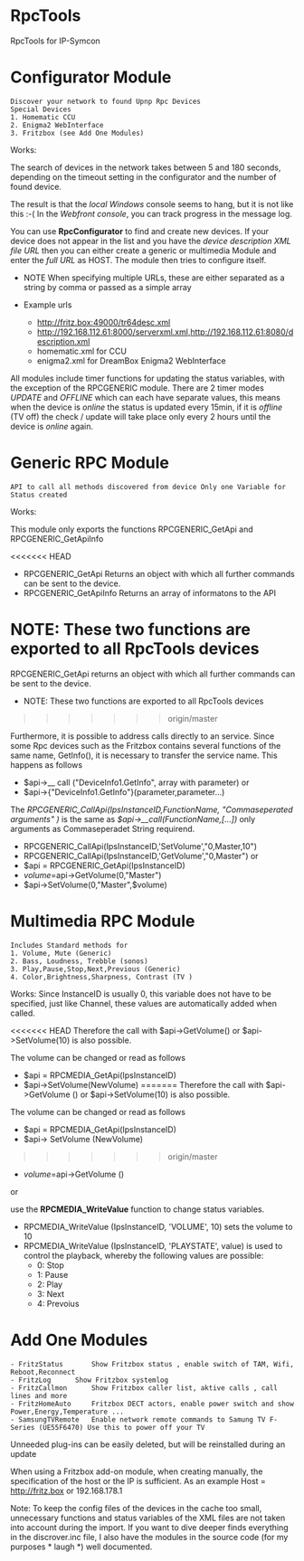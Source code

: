 # RpcTools
RpcTools for IP-Symcon


# Configurator Module 

	Discover your network to found Upnp Rpc Devices
	Special Devices 
	1. Homematic CCU
	2. Enigma2 WebInterface
	3. Fritzbox (see Add One Modules)
  

Works:

The search of devices in the network takes between 5 and 180 seconds, 
depending on the timeout setting in the configurator and the number 
of found device.

The result is that the *local Windows* console seems to hang, but it is not like this :-(
In the *Webfront console*, you can track progress in the message log.
 
You can use **RpcConfigurator** to find and create new devices. 
If your device does not appear in the list and you have the *device 
description XML file URL* then you can either create a generic or multimedia
Module and enter the *full URL* as HOST. The module then tries to configure itself.
- NOTE When specifying multiple URLs, these are either separated as a string by comma or passed as a simple array

- Example urls
	- http://fritz.box:49000/tr64desc.xml
	- http://192.168.112.61:8000/serverxml.xml,http://192.168.112.61:8080/description.xml
	- homematic.xml 	for CCU
	- enigma2.xml 		for DreamBox Enigma2 WebInterface

All modules include timer functions for updating the status variables, with the exception of the RPCGENERIC module.
There are 2 timer modes *UPDATE* and *OFFLINE* which can each have separate values, this means when the device is *online* 
the status is updated every 15min, if it is *offline* (TV off) the check / update will take place only every 2 hours 
until the device is *online* again.

# Generic RPC Module 
	API to call all methods discovered from device Only one Variable for Status created
	

Works:

This module only exports the functions RPCGENERIC_GetApi and RPCGENERIC_GetApiInfo

<<<<<<< HEAD
- RPCGENERIC_GetApi 		Returns an object with which all further commands can be sent to the device.
- RPCGENERIC_GetApiInfo 	Returns an array of informatons to the API

NOTE: These two functions are exported to all RpcTools devices
=======
RPCGENERIC_GetApi returns an object with which all further commands can be sent to the device.
- NOTE: These two functions are exported to all RpcTools devices
>>>>>>> origin/master


Furthermore, it is possible to address calls directly to an service. Since some Rpc devices such
as the Fritzbox contains several functions of the same name, GetInfo(), it is
necessary to transfer the service name. This happens as follows
- $api->__ call ("DeviceInfo1.GetInfo", array with parameter)
or
- $api->{"DeviceInfo1.GetInfo"}(parameter,parameter...)

The *RPCGENERIC_CallApi(IpsInstanceID,FunctionName, "Commaseperated arguments" )* is the same as *$api->__call(FunctionName,[...])* only arguments as Commaseperadet String requirend.
- RPCGENERIC_CallApi(IpsInstanceID,'SetVolume',"0,Master,10")
- RPCGENERIC_CallApi(IpsInstanceID,'GetVolume',"0,Master")
or
- $api = RPCGENERIC_GetApi(IpsInstanceID)
- $volume=$api->GetVolume(0,"Master")
- $api->SetVolume(0,"Master",$volume)
 
  	

# Multimedia RPC Module 
	Includes Standard methods for
	1. Volume, Mute (Generic)
	2. Bass, Loudness, Trebble (sonos)
	3. Play,Pause,Stop,Next,Previous (Generic)
	4. Color,Brightness,Sharpness, Contrast (TV )


Works:
Since InstanceID is usually 0, this variable does not have to be specified, just
like Channel, these values are automatically added when called.

<<<<<<< HEAD
Therefore the call with $api->GetVolume() or $api->SetVolume(10) is also possible.

The volume can be changed or read as follows
- $api = RPCMEDIA_GetApi(IpsInstanceID)
- $api->SetVolume(NewVolume)
=======
Therefore the call with $api->GetVolume () or $api->SetVolume(10) is also possible.

The volume can be changed or read as follows
- $api = RPCMEDIA_GetApi(IpsInstanceID)
- $api-> SetVolume (NewVolume)
>>>>>>> origin/master
- $volume=$api->GetVolume ()

or

use the **RPCMEDIA_WriteValue** function to change status variables.

- RPCMEDIA_WriteValue (IpsInstanceID, 'VOLUME', 10) sets the volume to 10
- RPCMEDIA_WriteValue (IpsInstanceID, 'PLAYSTATE', value) is used to control the playback, whereby the following values are possible: 
	- 0: Stop
	- 1: Pause
	- 2: Play
	- 3: Next
	- 4: Prevoius	


# Add One Modules
	- FritzStatus		Show Fritzbox status , enable switch of TAM, Wifi, Reboot,Reconnect 
	- FritzLog		Show Fritzbox systemlog
	- FritzCallmon		Show Fritzbox caller list, aktive calls , call lines and more
	- FritzHomeAuto		Fritzbox DECT actors, enable power switch and show Power,Energy,Temperature ... 
	- SamsungTVRemote	Enable network remote commands to Samung TV F-Series (UE55F6470) Use this to power off your TV
	
Unneeded plug-ins can be easily deleted, but will be reinstalled during an update

When using a Fritzbox add-on module, when creating manually, the specification of the host or the IP is sufficient.
As an example Host = http://fritz.box or 192.168.178.1

Note: To keep the config files of the devices in the cache too small, unnecessary functions and status variables of the XML files are not taken into account during the import.
If you want to dive deeper finds everything in the discrover.inc file, I also have the modules in the source code (for my purposes * laugh *) well documented.